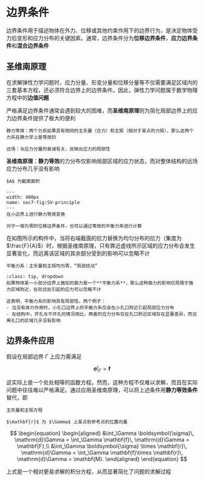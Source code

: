 # 边界条件

边界条件用于描述物体在外力、位移或其他约束作用下的边界行为，是决定物体受力后变形和应力分布的关键因素。通常，边界条件分为**位移边界条件**，**应力边界条件**和**混合边界条件**

## 圣维南原理

在求解弹性力学问题时，应力分量、形变分量和位移分量等不仅需要满足区域内的三套基本方程，还必须符合边界上的边界条件。因此，弹性力学问题属于数学物理方程中的**边值问题**

严格满足边界条件通常会遇到较大的困难，而**圣维南原理**则为简化局部边界上的应力边界条件提供了极大的便利

```{margin}
静力等效：两个力系如果具有相同的主矢量（合力）和主矩（相对于某点的力矩），那么这两个力系在静力学上是等效的

远场：与应力分量的衰减有关，反映出应力的局部性
```

**圣维南原理**：**静力等效**的力分布仅影响局部区域的应力状态，而对整体结构的远场应力分布几乎没有影响

```{margin}
$A$ 为截面面积
```

```{figure} ../../../images/Elasticity/chap1/SV-principle.png
---
width: 400px
name: sec7-fig:SV-principle
---
在小边界上进行静力等效变换
```

```{margin}
对于一端为零的位移边界条件，也可以通过等效的平衡力来进行计算
```

在如图所示的构件中，当将右端截面的拉力替换为均匀分布的拉力（集度为 $\frac{F}{A}$）时，根据圣维南原理，只有靠近虚线所示区域的应力分布会发生显著变化，而远离该区域的其余部分受到的影响可以忽略不计

```{margin}
平衡力系：主矢量和主矩均为零，“局部扰动”
```

```{admonition} 圣维南原理推广
:class: tip, dropdown
如果物体某一小部分边界上施加的面力是一个**平衡力系**，那么这种面力的影响仅局限于施力区域附近，在较远处引起的应力可以忽略不计

这表明，平衡力系的影响具有局部性。两个例子：
- 当没有体力作用时，小孔口边界上的平衡力系仅会在小孔口附近引起局部应力分布
- 在结构中，开孔与不开孔的情况相比，两者的应力分布仅在孔口附近区域存在显著差异，而远离孔口的区域几乎没有影响
```

## 边界条件应用

假设在局部边界 $\Gamma$ 上应力需满足

$$
\boldsymbol{\sigma}|_\Gamma = \mathbf{f}
$$

这实际上是一个处处相等的函数方程。然而，这种方程不仅难以求解，而且在实际问题中往往难以严格满足。通过应用圣维南原理，可以将上述条件用**静力等效条件**替代，即

```{margin}
主矢量和主矩方程

$\mathbf{r}$ 为 $\Gamma$ 上某点到参考点的位置向量
```

$$
\begin{equation}
\begin{aligned}
&\int_\Gamma \boldsymbol{\sigma}\, \mathrm{d}\Gamma = \int_\Gamma \mathbf{f}\, \mathrm{d}\Gamma = \mathbf{F},\\
&\int_\Gamma \boldsymbol{\sigma} \times \mathbf{r}\, \mathrm{d}\Gamma = \int_\Gamma \mathbf{f}\times \mathbf{r}\, \mathrm{d}\Gamma = \mathbf{M}.
\end{aligned}
\end{equation}
$$

上式是一个相对更易求解的积分方程，从而显著简化了问题的求解过程
